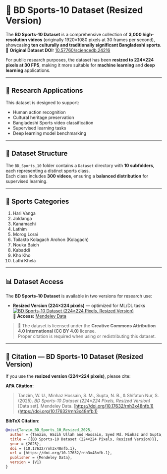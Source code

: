 # 🏏 BD Sports-10 Dataset (Resized Version)

The **BD Sports-10 Dataset** is a comprehensive collection of **3,000 high-resolution videos** (originally 1920×1080 pixels at 30 frames per second), showcasing **ten culturally and traditionally significant Bangladeshi sports**.  
🔗 **Original Dataset DOI:** [10.57760/sciencedb.24216](https://doi.org/10.57760/sciencedb.24216)

For public research purposes, the dataset has been **resized to 224×224 pixels at 30 FPS**, making it more suitable for **machine learning** and **deep learning** applications.

---

## 🎯 Research Applications

This dataset is designed to support:

- Human action recognition
- Cultural heritage preservation
- Bangladeshi Sports video classification
- Supervised learning tasks
- Deep learning model benchmarking

---

## 📁 Dataset Structure

The `BD_Sports_10` folder contains a `Dataset` directory with **10 subfolders**, each representing a distinct sports class.  
Each class includes **300 videos**, ensuring a **balanced distribution** for supervised learning.

---

## 🏅 Sports Categories

1. Hari Vanga
2. Joldanga
3. Kanamachi
4. Lathim
5. Morog Lorai
6. Toilakto Kolagach Arohon (Kolagach)
7. Nouka Baich
8. Kabaddi
9. Kho Kho
10. Lathi Khela

---

## 📊 Dataset Access

The **BD Sports-10 Dataset** is available in two versions for research use:

- **Resized Version (224×224 pixels)** — optimized for ML/DL tasks  
  [![BD Sports-10 Dataset (224×224 Pixels, Resized Version)](https://img.shields.io/badge/BD_Sports_10_Resized_Version-224x224-blue)](https://data.mendeley.com/datasets/rnh3x48nfb/1)  
  🔗 **Access:** [Mendeley Data](https://data.mendeley.com/datasets/rnh3x48nfb/1)

> 📜 The dataset is licensed under the **Creative Commons Attribution 4.0 International (CC BY 4.0)** license.  
> Proper citation is required when using or redistributing this dataset.

---

## 📜 Citation — BD Sports-10 Dataset (Resized Version)

If you use the **resized version (224×224 pixels)**, please cite:

**APA Citation:**

> Tanzim, W. U., Minhaz Hossain, S. M., Supta, N. B., & Shifatun Nur, S. (2025). _BD Sports-10 Dataset (224×224 Pixels, Resized Version)_ [Data set]. Mendeley Data. [https://doi.org/10.17632/rnh3x48nfb.1](https://doi.org/10.17632/rnh3x48nfb.1)

**BibTeX Citation:**

```bibtex
@misc{Tanzim_BD_Sports_10_Resized_2025,
  author = {Tanzim, Wazih Ullah and Hossain, Syed Md. Minhaz and Supta, Niloy Barua and Shifatun Nur, Shifa},
  title = {{BD Sports-10 Dataset (224×224 Pixels, Resized Version)}},
  year = {2025},
  doi = {10.17632/rnh3x48nfb.1},
  url = {https://doi.org/10.17632/rnh3x48nfb.1},
  publisher = {Mendeley Data},
  version = {V1}
}
```
